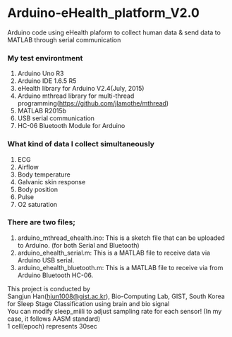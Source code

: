 # Arduino-eHealth_platform_V2.0
Arduino code using eHealth plaform to collect human data &amp; send data to MATLAB through serial communication

### My test environtment
1) Arduino Uno R3<br />
2) Arduino IDE 1.6.5 R5<br />
3) eHealth library for Arduino V2.4(July, 2015)<br />
4) Arduino mthread library for multi-thread programming(https://github.com/jlamothe/mthread)<br />
5) MATLAB R2015b<br />
6) USB serial communication<br />
7) HC-06 Bluetooth Module for Arduino<br />

### What kind of data I collect simultaneously
1) ECG<br />
2) Airflow<br />
3) Body temperature<br />
4) Galvanic skin response<br />
5) Body position<br />
6) Pulse<br />
7) O2 saturation<br />

### There are two files;
1) arduino_mthread_ehealth.ino: This is a sketch file that can be uploaded to Arduino. (for both Serial and Bluetooth)<br />
2) arduino_ehealth_serial.m: This is a MATLAB file to receive data via Arduino USB serial.<br />
3) arduino_ehealth_bluetooth.m: This is a MATLAB file to receive via from Arduino Bluetooth HC-06.<br />

This project is conducted by<br />
Sangjun Han(hjun1008@gist.ac.kr), Bio-Computing Lab, GIST, South Korea<br />
for Sleep Stage Classification using brain and bio signal<br />
You can modify sleep_miili to adjust sampling rate for each sensor! (In my case, it follows AASM standard)<br />
1 cell(epoch) represents 30sec<br />
